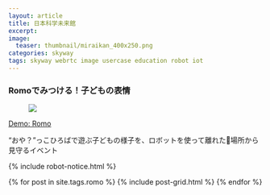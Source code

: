```yaml
---
layout: article
title: 日本科学未来館
excerpt: 
image:
  teaser: thumbnail/miraikan_400x250.png
categories: skyway
tags: skyway webrtc image usercase education robot iot
---
```


### Romoでみつける！子どもの表情

<figure>
	<img src="{{ site.url | replace_first: 'http://', '//' | replace_first: 'https://', '//' }}{{ site.baseurl }}/images/thumbnail/miraikan_400x250.png">
</figure>

<a href="https://romo.skyway.io/" target="_blank" class="btn-info">Demo: Romo</a>

“おや？”っこひろばで遊ぶ子どもの様子を、ロボットを使って離れた場所から見守るイベント

{% include robot-notice.html %}


<div class="tiles">
{% for post in site.tags.romo %}
  {% include post-grid.html %}
{% endfor %}
</div><!-- /.tiles -->


